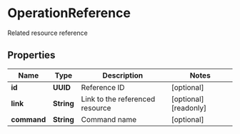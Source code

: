 

# OperationReference

Related resource reference

## Properties

| Name | Type | Description | Notes |
|------------ | ------------- | ------------- | -------------|
|**id** | **UUID** | Reference ID |  [optional] |
|**link** | **String** | Link to the referenced resource |  [optional] [readonly] |
|**command** | **String** | Command name |  [optional] |



